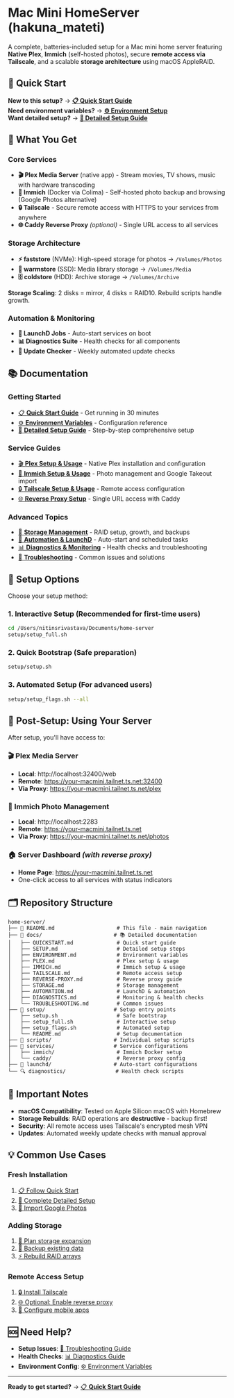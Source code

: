 # Mac Mini HomeServer (hakuna_mateti)

A complete, batteries-included setup for a Mac mini home server featuring **Native Plex**, **Immich** (self-hosted photos), secure **remote access via Tailscale**, and a scalable **storage architecture** using macOS AppleRAID.

## 🚀 Quick Start

**New to this setup?** → [**📋 Quick Start Guide**](docs/QUICKSTART.md)  
**Need environment variables?** → [**⚙️ Environment Setup**](docs/ENVIRONMENT.md)  
**Want detailed setup?** → [**📖 Detailed Setup Guide**](docs/SETUP.md)

## 📁 What You Get

### Core Services
- **🎬 Plex Media Server** (native app) - Stream movies, TV shows, music with hardware transcoding
- **📸 Immich** (Docker via Colima) - Self-hosted photo backup and browsing (Google Photos alternative)
- **🔒 Tailscale** - Secure remote access with HTTPS to your services from anywhere
- **🌐 Caddy Reverse Proxy** *(optional)* - Single URL access to all services

### Storage Architecture
- **⚡ faststore** (NVMe): High-speed storage for photos → `/Volumes/Photos`
- **💾 warmstore** (SSD): Media library storage → `/Volumes/Media`  
- **🗄️ coldstore** (HDD): Archive storage → `/Volumes/Archive`

**Storage Scaling**: 2 disks = mirror, 4 disks = RAID10. Rebuild scripts handle growth.

### Automation & Monitoring
- **🤖 LaunchD Jobs** - Auto-start services on boot
- **📊 Diagnostics Suite** - Health checks for all components
- **🔄 Update Checker** - Weekly automated update checks

## 📚 Documentation

### Getting Started
- [📋 **Quick Start Guide**](docs/QUICKSTART.md) - Get running in 30 minutes
- [⚙️ **Environment Variables**](docs/ENVIRONMENT.md) - Configuration reference
- [📖 **Detailed Setup Guide**](docs/SETUP.md) - Step-by-step comprehensive setup

### Service Guides  
- [🎬 **Plex Setup & Usage**](docs/PLEX.md) - Native Plex installation and configuration
- [📸 **Immich Setup & Usage**](docs/IMMICH.md) - Photo management and Google Takeout import
- [🔒 **Tailscale Setup & Usage**](docs/TAILSCALE.md) - Remote access configuration
- [🌐 **Reverse Proxy Setup**](docs/REVERSE-PROXY.md) - Single URL access with Caddy

### Advanced Topics
- [💾 **Storage Management**](docs/STORAGE.md) - RAID setup, growth, and backups
- [🤖 **Automation & LaunchD**](docs/AUTOMATION.md) - Auto-start and scheduled tasks
- [📊 **Diagnostics & Monitoring**](docs/DIAGNOSTICS.md) - Health checks and troubleshooting
- [🔧 **Troubleshooting**](docs/TROUBLESHOOTING.md) - Common issues and solutions

## 🎯 Setup Options

Choose your setup method:

### 1. Interactive Setup (Recommended for first-time users)
```bash
cd /Users/nitinsrivastava/Documents/home-server
setup/setup_full.sh
```

### 2. Quick Bootstrap (Safe preparation)
```bash
setup/setup.sh
```

### 3. Automated Setup (For advanced users)
```bash
setup/setup_flags.sh --all
```

## 🌟 Post-Setup: Using Your Server

After setup, you'll have access to:

### 🎬 Plex Media Server
- **Local**: http://localhost:32400/web
- **Remote**: https://your-macmini.tailnet.ts.net:32400
- **Via Proxy**: https://your-macmini.tailnet.ts.net/plex

### 📸 Immich Photo Management  
- **Local**: http://localhost:2283
- **Remote**: https://your-macmini.tailnet.ts.net
- **Via Proxy**: https://your-macmini.tailnet.ts.net/photos

### 🏠 Server Dashboard *(with reverse proxy)*
- **Home Page**: https://your-macmini.tailnet.ts.net
- One-click access to all services with status indicators

## 🗂️ Repository Structure

```
home-server/
├── 📄 README.md                    # This file - main navigation
├── 📁 docs/                       # 📚 Detailed documentation
│   ├── QUICKSTART.md              # Quick start guide
│   ├── SETUP.md                   # Detailed setup steps
│   ├── ENVIRONMENT.md             # Environment variables
│   ├── PLEX.md                    # Plex setup & usage
│   ├── IMMICH.md                  # Immich setup & usage
│   ├── TAILSCALE.md               # Remote access setup
│   ├── REVERSE-PROXY.md           # Reverse proxy guide
│   ├── STORAGE.md                 # Storage management
│   ├── AUTOMATION.md              # LaunchD & automation
│   ├── DIAGNOSTICS.md             # Monitoring & health checks
│   └── TROUBLESHOOTING.md         # Common issues
├── 🔧 setup/                      # Setup entry points
│   ├── setup.sh                   # Safe bootstrap
│   ├── setup_full.sh              # Interactive setup
│   ├── setup_flags.sh             # Automated setup
│   └── README.md                  # Setup documentation
├── 📜 scripts/                    # Individual setup scripts
├── 🐳 services/                   # Service configurations
│   ├── immich/                    # Immich Docker setup
│   └── caddy/                     # Reverse proxy config
├── 🤖 launchd/                    # Auto-start configurations
└── 🔍 diagnostics/                # Health check scripts
```

## 🚨 Important Notes

- **macOS Compatibility**: Tested on Apple Silicon macOS with Homebrew
- **Storage Rebuilds**: RAID operations are **destructive** - backup first!
- **Security**: All remote access uses Tailscale's encrypted mesh VPN
- **Updates**: Automated weekly update checks with manual approval

## 💡 Common Use Cases

### Fresh Installation
1. [📋 Follow Quick Start](docs/QUICKSTART.md)
2. [📖 Complete Detailed Setup](docs/SETUP.md) 
3. [📸 Import Google Photos](docs/IMMICH.md#google-takeout-import)

### Adding Storage
1. [💾 Plan storage expansion](docs/STORAGE.md#scaling-storage)
2. [🔧 Backup existing data](docs/STORAGE.md#backup-and-restore)
3. [⚡ Rebuild RAID arrays](docs/STORAGE.md#rebuilding-arrays)

### Remote Access Setup
1. [🔒 Install Tailscale](docs/TAILSCALE.md)
2. [🌐 Optional: Enable reverse proxy](docs/REVERSE-PROXY.md)
3. [📱 Configure mobile apps](docs/TAILSCALE.md#mobile-setup)

## 🆘 Need Help?

- **Setup Issues**: [🔧 Troubleshooting Guide](docs/TROUBLESHOOTING.md)
- **Health Checks**: [📊 Diagnostics Guide](docs/DIAGNOSTICS.md)
- **Environment Config**: [⚙️ Environment Variables](docs/ENVIRONMENT.md)

---

**Ready to get started?** → [📋 **Quick Start Guide**](docs/QUICKSTART.md)